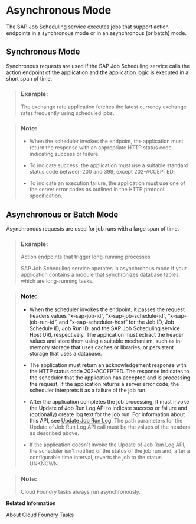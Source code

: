 <!-- loiod9fd81ccabe2410f8b2434311d43c733 -->

# Asynchronous Mode

The SAP Job Scheduling service executes jobs that support action endpoints in a synchronous mode or in an asynchronous \(or batch\) mode.



<a name="loiod9fd81ccabe2410f8b2434311d43c733__section_hbf_b2p_d4b"/>

## Synchronous Mode

Synchronous requests are used if the SAP Job Scheduling service calls the action endpoint of the application and the application logic is executed in a short span of time.

> ### Example:  
> The exchange rate application fetches the latest currency exchange rates frequently using scheduled jobs.

> ### Note:  
> -   When the scheduler invokes the endpoint, the application must return the response with an appropriate HTTP status code, indicating success or failure.
> 
> -   To indicate success, the application must use a suitable standard status code between 200 and 399, except 202-ACCEPTED.
> 
> -   To indicate an execution failure, the application must use one of the server error codes as outlined in the HTTP protocol specification.



<a name="loiod9fd81ccabe2410f8b2434311d43c733__section_hnn_b2p_d4b"/>

## Asynchronous or Batch Mode

Asynchronous requests are used for job runs with a large span of time.

> ### Example:  
> Action endpoints that trigger long-running processes
> 
> SAP Job Scheduling service operates in asynchronous mode if your application contains a module that synchronizes database tables, which are long-running tasks.

> ### Note:  
> -   When the scheduler invokes the endpoint, it passes the request headers values “x-sap-job-id”, “x-sap-job-schedule-id”, “x-sap-job-run-id”, and “x-sap-scheduler-host” for the Job ID, Job Schedule ID, Job Run ID, and the SAP Job Scheduling service Host URI, respectively. The application must extract the header values and store them using a suitable mechanism, such as in-memory storage that uses caches or libraries, or persistent storage that uses a database.
> 
> -   The application must return an acknowledgement response with the HTTP status code 202-ACCEPTED. The response indicates to the scheduler that the application has accepted and is processing the request. If the application returns a server error code, the scheduler interprets it as a failure of the job run.
> 
> -   After the application completes the job processing, it must invoke the Update of Job Run Log API to indicate success or failure and \(optionally\) create log text for the job run. For information about this API, see [Update Job Run Log](../40---Using-JOB-SCHDULR-TITLE/update-job-run-log-e85da40.md). The path parameters for the Update of Job Run Log API call must be the values of the headers as described above.
> 
> -   If the application doesn't invoke the Update of Job Run Log API, the scheduler isn't notified of the status of the job run and, after a configurable time interval, reverts the job to the status UNKNOWN.

> ### Note:  
> Cloud Foundry tasks always run asynchronously.

**Related Information**  


[About Cloud Foundry Tasks](https://docs.cloudfoundry.org/devguide/using-tasks.html)

